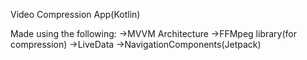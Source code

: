 Video Compression App(Kotlin)

Made using the following:
->MVVM Architecture
->FFMpeg library(for compression)
->LiveData
->NavigationComponents(Jetpack)
